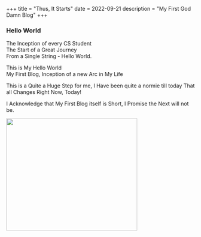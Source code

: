 +++
title = "Thus, It Starts"
date = 2022-09-21
description = "My First God Damn Blog"
+++

### Hello World
The Inception of every CS Student <br>
The Start of a Great Journey <br>
From a Single String - Hello World.<br>

This is My Hello World<br>
My First Blog, Inception of a new Arc in My Life

This is a Quite a Huge Step for me, I Have been quite a normie till today
That all Changes Right Now, Today!

I Acknowledge that My First Blog itself is Short, I Promise the Next will not be.

<img src="https://c.tenor.com/_Exw4V_izbkAAAAC/cute-anime.gif" width="350" height="300" />